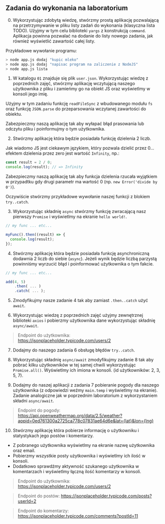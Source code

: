 ## Zadania do wykonania na laboratorium

0. Wykorzystując zdobytą wiedzę, stwórzmy prostą aplikację pozwalającą na przetrzymywanie w pliku listy zadań do wykonania (klasyczna lista TODO). Użyjmy w tym celu biblioteki `yargs` z konstrukcją `command`. Aplikacja powinna pozwalać na dodanie do listy nowego zadania, jak również wyświetlić zawartość całej listy.

Przykładowe wywołanie programu:

```bash
> node app.js dodaj "kupic mleko"
> node app.js dodaj "napisac program na zaliczenie z NodeJS"
> node app.js lista
```

1. W katalogu `01` znajduje się plik `user.json`. Wykorzystując wiedzę z poprzednich zajęć, stwórzmy aplikację wczytującą naszego użytkownika z pliku i zamieńmy go na obiekt JS oraz wyświetlmy w konsoli jego imię.

Użyjmy w tym zadaniu funkcję `readFileSync` z wbudowanego modułu `fs` oraz funkcję `JSON.parse` do przeparsowania wczytanej zawartości do obiektu.

Zabezpieczmy naszą aplikację tak aby wyłapać błąd prasowania lub odczytu pliku i poinformujmy o tym użytkownika.

2. Stwórzmy aplikację która będzie posiadała funkcję dzielenia 2 liczb.

Jak wiadomo JS jest ciekawym językiem, który pozwala dzielić przez 0... efektem dzielenia przez zero jest wartość `Infinity`, np.:

```javascript
const result = 2 / 0;
console.log(result); // => Infinity
```

Zabezpieczmy naszą aplikację tak aby funkcja dzielenia rzucała wyjątkiem w przypadtku gdy drugi parametr ma wartość 0 (np. `new Error('divide by 0')`).

Oczywiście stwórzmy przykładowe wywołanie naszej funkcji z blokiem `try..catch`.

3. Wykorzystując składnię `async` stwórzmy funkcję zwracającą nasz pierwszy `Promise` i wyświetlmy na ekranie `hello world!`.

```javascript
// my func ... etc...

myFunc().then((result) => {
  console.log(result);
});
```

4. Stwórzmy aplikację która będzie posiadała funkcję asynchroniczną dodawnia 2 liczb do siebie (`async`). Jeżeli wynik będzie liczbą parzystą powinniśmy wyrzucić błąd i poinformować użytkownika o tym fakcie.

```javascript
// my func ... etc...

add(4, 5)
    .then( ... )
    .catch( ... );
```

5. Zmodyfikujmy nasze zadanie 4 tak aby zamiast `.then..catch` użyć `await`.

6. Wykorzystując wiedzę z poprzednich zajęć użyjmy zewnętrznej biblioteki `axios` i pobierzmy użytkownika dane wykorzystując składnię `async/await`.

> Endpoint do użytkownika: https://jsonplaceholder.typicode.com/users/2

7. Dodajmy do naszego zadania 6 obsługę błędów `try..catch`.

8. Wykorzystując składnię `async/await` zmodyfikujmy zadanie 8 tak aby pobrać kilku użytkowników w tej samej chwili wykorzystując `Promise.all()`. Wyświetlmy ich imiona w konsoli. (id użytkowników: 2, 3, 5, 7).

9. Dodajmy do naszej aplikacji z zadania 7 pobieranie pogody dla naszego użytkownika (z odpowiedzi weźmy `main.temp` i wyświetlmy na ekranie). Zadanie analogiczne jak w poprzednim laboratorium z wykorzystaniem składni `async/await`.

> Endpoint do pogody: https://api.openweathermap.org/data/2.5/weather?appid=0ed761300a2725ca778c07831ae64d6e&lat={lat}&lon={lng}

10. Stwórzmy aplikację która pobierze informację o użytkowniku i statystykach jego postów i komentarzy.

- Z pobranego użytkownika wyświetlmy na ekranie nazwę użytkownika oraz email.
- Pobierzmy wszystkie posty użytkownika i wyświetlmy ich ilość w konsoli.
- Dodatkowo sprawdźmy aktywność szukanego użytkownika w komentarzach i wyświetlmy łączną ilość komentarzy w konsoli.

> Endpoint do użytkownika: https://jsonplaceholder.typicode.com/users/2

> Endpoint do postów: https://jsonplaceholder.typicode.com/posts?userId=2

> Endpoint do komentarzy: https://jsonplaceholder.typicode.com/comments?postId=11
